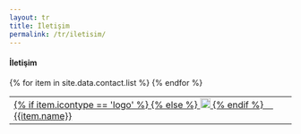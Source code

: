 ```yaml
---
layout: tr
title: İletişim
permalink: /tr/iletisim/
---
```


<div class="innerContent">
    <h4>İletişim</h4>
    <table>
        <thead></thead>
        <tbody>
        {% for item in site.data.contact.list %}
        <tr>
            <td>
                <a target="_blank" href="{{item.href}}">
                {% if item.icontype == 'logo' %}
                    <i style="color:#{{item.color}}" class="{{item.icon}}"></i>
                {% else %}
                    <img style="width:18px" src="{{site.url}}/assets/images/{{item.icon}}"/>
                {% endif %}
                &nbsp;&nbsp;&nbsp;
                {{item.name}}
                </a>
            </td>
        </tr>
        {% endfor %}
        </tbody>
    </table>
</div>